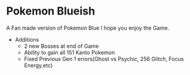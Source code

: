 # Pokemon Blueish
 A Fan made version of Pokemon Blue
 I hope you enjoy the Game.
 - Additions
    - 2 new Bosses at end of Game
    - Ability to gain all 151 Kanto Pokemon
    - Fixed Previous Gen 1 errors(Ghost vs Psychic, 256 Glitch, Focus Energy,etc)
